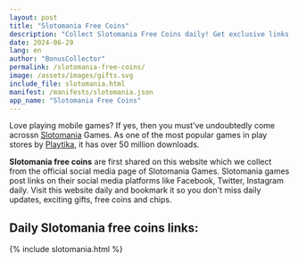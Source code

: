 ```yaml
---
layout: post
title: "Slotomania Free Coins"
description: "Collect Slotomania Free Coins daily! Get exclusive links for free coins Slotomania and boost your gameplay instantly. Updated bonuses every day—don’t miss out!"
date: 2024-06-29
lang: en
author: "BonusCollector"
permalink: /slotomania-free-coins/
image: /assets/images/gifts.svg
include_file: slotomania.html
manifest: /manifests/slotomania.json
app_name: "Slotomania Free Coins"
---
```


Love playing mobile games? If yes, then you must’ve undoubtedly come acrossn [Slotomania](https://www.slotomania.com/) Games. As one of the most popular games in play stores by [Playtika](https://www.playtika.com/), it has over 50 million downloads.

**Slotomania free coins** are first shared on this website which we collect from the official social media page of Slotomania Games. Slotomania games post links on their social media platforms like Facebook, Twitter, Instagram daily. Visit this website daily and bookmark it so you don't miss daily updates, exciting gifts, free coins and chips.

## Daily Slotomania free coins links:

{% include slotomania.html %}